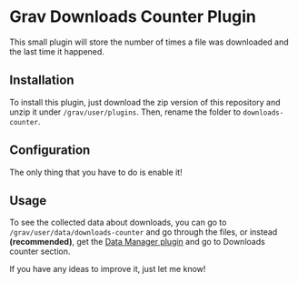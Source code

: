 # Grav Downloads Counter Plugin

This small plugin will store the number of times a file was downloaded and the last time it happened.

## Installation

To install this plugin, just download the zip version of this repository and unzip it under `/grav/user/plugins`. Then, rename the folder to `downloads-counter`.

## Configuration

The only thing that you have to do is enable it!

## Usage

To see the collected data about downloads, you can go to `/grav/user/data/downloads-counter` and go through the files, or instead **(recommended)**, get the [Data Manager plugin](https://github.com/getgrav/grav-plugin-data-manager) and go to Downloads counter section.

If you have any ideas to improve it, just let me know!
